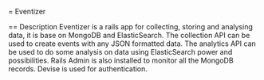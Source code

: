 = Eventizer

== Description
Eventizer is a rails app for collecting, storing and analysing data, it is base on MongoDB and ElasticSearch.
The collection API can be used to create events with any JSON formatted data.
The analytics API can be used to do some analysis on data using ElasticSearch power and possibilities.
Rails Admin is also installed to monitor all the MongoDB records.
Devise is used for authentication.